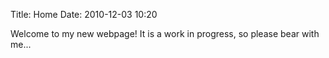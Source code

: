 Title: Home
Date: 2010-12-03 10:20

Welcome to my new webpage! It is a work in progress, so please bear with me...
